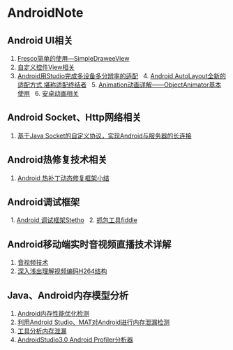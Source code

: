 # AndroidNote

## Android UI相关
  1. [Fresco简单的使用—SimpleDraweeView](http://blog.csdn.net/u011164565/article/details/51330778)
  2. [自定义控件View相关](http://blog.csdn.net/duyiqun/article/details/70184803)
  3. [Android用Studio完成多设备多分辨率的适配](http://blog.csdn.net/u011156012/article/details/50113467)
  4. [Android AutoLayout全新的适配方式 堪称适配终结者](http://blog.csdn.net/lmj623565791/article/details/49990941/)
  5. [Animation动画详解——ObjectAnimator基本使用](http://blog.csdn.net/xuepeng0728119/article/details/50607534)
  6. [安卓动画相关](https://www.zhihu.com/question/27718787)


## Android Socket、Http网络相关
1. [基于Java Socket的自定义协议，实现Android与服务器的长连接](http://blog.csdn.net/u010818425/article/details/53448817)


## Android热修复技术相关
1. [Android 热补丁动态修复框架小结](http://blog.csdn.net/lmj623565791/article/details/49883661)


## Android调试框架
    1. [Android 调试框架Stetho](https://www.figotan.org/2016/04/18/using-stetho-to-diagnose-data-on-android)
    2. [抓包工具fiddle](http://www.cnblogs.com/yyhh/p/5140852.html)

## Android移动端实时音视频直播技术详解

1. [音视频技术](http://www.52im.net/thread-853-1-1.html)
2. [深入浅出理解视频编码H264结构](http://simplecodesky.com/2016/11/15/%E6%B7%B1%E5%85%A5%E6%B5%85%E5%87%BA%E7%90%86%E8%A7%A3%E8%A7%86%E9%A2%91%E7%BC%96%E7%A0%81H264%E7%BB%93%E6%9E%84/)


## Java、Android内存模型分析

1. [Android内存性能优化检测](https://www.jianshu.com/p/3103985da0ef)
2. [利用Android Studio、MAT对Android进行内存泄漏检测](https://github.com/taoweiji/DemoAndroidMemoryLeak)
3. [工具分析内存泄漏](https://www.jianshu.com/p/fa88a33cae19)
4. [AndroidStudio3.0 Android Profiler分析器](http://blog.csdn.net/niubitianping/article/details/72617864)


